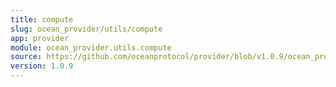 ```yaml
---
title: compute
slug: ocean_provider/utils/compute
app: provider
module: ocean_provider.utils.compute
source: https://github.com/oceanprotocol/provider/blob/v1.0.9/ocean_provider/utils/compute.py
version: 1.0.9
---
```

